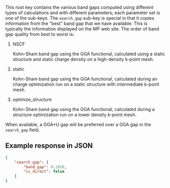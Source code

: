 This root key contains the various band gaps computed using different types of calculations and with different parameters; each parameter set is one of the sub-keys. The `search_gap` sub-key is special in that it copies information from the "best" band gap that we have available. This is typically the information displayed on the MP web site. The order of band gap quality from best to worst is:

1. NSCF

    Kohn-Sham band gap using the GGA functional, calculated using a static structure and static charge density on a high-density k-point mesh.

2. static

    Kohn-Sham band gap using the GGA functional, calculated during an charge optimization run on a static structure with intermediate k-point mesh.

3. optimize_structure

    Kohn-Sham band gap using the GGA functional, calculated during a structure optimization run on a lower density k-point mesh.

When available, a GGA+U gap will be preferred over a GGA gap in the `search_gap` field.

















































## Example response in JSON

```json
{
    "search_gap": {
        "band_gap": 0.1856,
        "is_direct": false
    }
}
```

